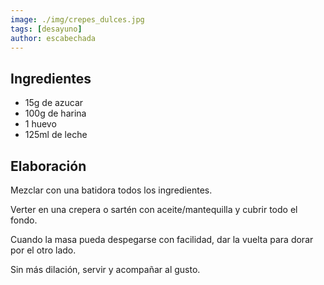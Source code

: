 ```yaml
---
image: ./img/crepes_dulces.jpg
tags: [desayuno]
author: escabechada
---
```


## Ingredientes

- 15g de azucar
- 100g de harina
- 1 huevo
- 125ml de leche

## Elaboración

Mezclar con una batidora todos los ingredientes.

Verter en una crepera o sartén con aceite/mantequilla y cubrir todo el fondo.

Cuando la masa pueda despegarse con facilidad, dar la vuelta para dorar por el otro lado.

Sin más dilación, servir y acompañar al gusto.
